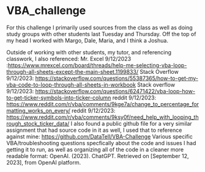 # VBA_challenge
For this challenge I primarily used sources from the class as well as doing study groups with other students last Tuesday and Thursday. Off the top of my head I worked with Margo, Dale, Maria, and I think a Joshua. 

Outside of working with other students, my tutor, and referencing classwork, I also referenced: 
Mr. Excel 9/12/2023 :https://www.mrexcel.com/board/threads/help-me-selecting-vba-loop-through-all-sheets-except-the-main-sheet.1199833/
Stack Overflow 9/12/2023: https://stackoverflow.com/questions/55387365/how-to-get-my-vba-code-to-loop-through-all-sheets-in-workbook
Stack overflow 9/12/2023: https://stackoverflow.com/questions/62471422/vba-loop-how-to-get-ticker-symbols-into-ticker-column
reddit 9/12/2023: https://www.reddit.com/r/vba/comments/9kge7a/change_to_percentage_formatting_works_on_every/
reddit 9/12/2023: https://www.reddit.com/r/vba/comments/9ksy0f/need_help_with_looping_through_stock_ticker_data/
I also found a public github file for a very similar assignment that had source code in it as well, I used that to reference against mine: https://github.com/DataTell/VBA-Challenge
Various specific VBA/troubleshooting questions specfically about the code and issues I had getting it to run, as well as organizing all of the code in a cleaner more readable format: OpenAI. (2023). ChatGPT. Retrieved on [September 12, 2023], from OpenAI platform.
